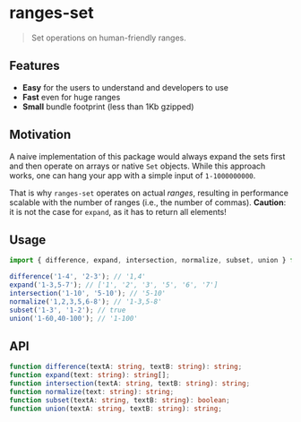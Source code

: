 # ranges-set

> Set operations on human-friendly ranges.

## Features

* **Easy** for the users to understand and developers to use
* **Fast** even for huge ranges
* **Small** bundle footprint (less than 1Kb gzipped)

## Motivation

A naive implementation of this package would always expand the sets first and then operate on arrays or native `Set` objects. While this approach works, one can hang your app with a simple input of `1-1000000000`.

That is why `ranges-set` operates on actual _ranges_, resulting in performance scalable with the number of ranges (i.e., the number of commas). **Caution**: it is not the case for `expand`, as it has to return all elements!

## Usage

```ts
import { difference, expand, intersection, normalize, subset, union } from 'ranges-set';

difference('1-4', '2-3'); // '1,4'
expand('1-3,5-7'); // ['1', '2', '3', '5', '6', '7']
intersection('1-10', '5-10'); // '5-10'
normalize('1,2,3,5,6-8'); // '1-3,5-8'
subset('1-3', '1-2'); // true
union('1-60,40-100'); // '1-100'
```

## API

```ts
function difference(textA: string, textB: string): string;
function expand(text: string): string[];
function intersection(textA: string, textB: string): string;
function normalize(text: string): string;
function subset(textA: string, textB: string): boolean;
function union(textA: string, textB: string): string;
```
